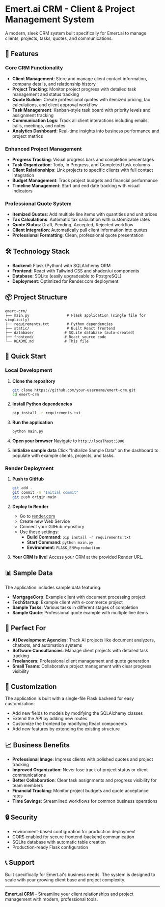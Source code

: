 # Emert.ai CRM - Client & Project Management System

A modern, sleek CRM system built specifically for Emert.ai to manage clients, projects, tasks, quotes, and communications.

## 🚀 Features

### Core CRM Functionality
- **Client Management**: Store and manage client contact information, company details, and relationship history
- **Project Tracking**: Monitor project progress with detailed task management and status tracking
- **Quote Builder**: Create professional quotes with itemized pricing, tax calculations, and client approval workflow
- **Task Management**: Kanban-style task board with priority levels and assignment tracking
- **Communication Logs**: Track all client interactions including emails, calls, meetings, and notes
- **Analytics Dashboard**: Real-time insights into business performance and project metrics

### Enhanced Project Management
- **Progress Tracking**: Visual progress bars and completion percentages
- **Task Organization**: Todo, In Progress, and Completed task columns
- **Client Relationships**: Link projects to specific clients with full contact integration
- **Budget Management**: Track project budgets and financial performance
- **Timeline Management**: Start and end date tracking with visual indicators

### Professional Quote System
- **Itemized Quotes**: Add multiple line items with quantities and unit prices
- **Tax Calculations**: Automatic tax calculation with customizable rates
- **Quote Status**: Draft, Pending, Accepted, Rejected workflow
- **Client Integration**: Automatically pull client information into quotes
- **Professional Formatting**: Clean, professional quote presentation

## 🛠️ Technology Stack

- **Backend**: Flask (Python) with SQLAlchemy ORM
- **Frontend**: React with Tailwind CSS and shadcn/ui components
- **Database**: SQLite (easily upgradeable to PostgreSQL)
- **Deployment**: Optimized for Render.com deployment

## 📦 Project Structure

```
emert-crm/
├── main.py                 # Flask application (single file for simplicity)
├── requirements.txt        # Python dependencies
├── static/                 # Built React frontend
├── database/              # SQLite database (auto-created)
├── frontend/              # React source code
└── README.md              # This file
```

## 🚀 Quick Start

### Local Development

1. **Clone the repository**
   ```bash
   git clone https://github.com/your-username/emert-crm.git
   cd emert-crm
   ```

2. **Install Python dependencies**
   ```bash
   pip install -r requirements.txt
   ```

3. **Run the application**
   ```bash
   python main.py
   ```

4. **Open your browser**
   Navigate to `http://localhost:5000`

5. **Initialize sample data**
   Click "Initialize Sample Data" on the dashboard to populate with example clients, projects, and tasks.

### Render Deployment

1. **Push to GitHub**
   ```bash
   git add .
   git commit -m "Initial commit"
   git push origin main
   ```

2. **Deploy to Render**
   - Go to [render.com](https://render.com)
   - Create new Web Service
   - Connect your GitHub repository
   - Use these settings:
     - **Build Command**: `pip install -r requirements.txt`
     - **Start Command**: `python main.py`
     - **Environment**: `FLASK_ENV=production`

3. **Your CRM is live!**
   Access your CRM at the provided Render URL.

## 📊 Sample Data

The application includes sample data featuring:
- **MortgageCorp**: Example client with document processing project
- **TechStartup**: Example client with e-commerce project
- **Sample Tasks**: Various tasks in different stages of completion
- **Sample Quote**: Professional quote example with multiple line items

## 🎯 Perfect For

- **AI Development Agencies**: Track AI projects like document analyzers, chatbots, and automation systems
- **Software Consultancies**: Manage client projects with detailed task tracking
- **Freelancers**: Professional client management and quote generation
- **Small Teams**: Collaborative project management with clear progress visibility

## 🔧 Customization

The application is built with a single-file Flask backend for easy customization:
- Add new fields to models by modifying the SQLAlchemy classes
- Extend the API by adding new routes
- Customize the frontend by modifying React components
- Add new features by extending the existing structure

## 📈 Business Benefits

- **Professional Image**: Impress clients with polished quotes and project tracking
- **Improved Organization**: Never lose track of project status or client communications
- **Better Collaboration**: Clear task assignments and progress visibility for team members
- **Financial Tracking**: Monitor project budgets and quote acceptance rates
- **Time Savings**: Streamlined workflows for common business operations

## 🔒 Security

- Environment-based configuration for production deployment
- CORS enabled for secure frontend-backend communication
- SQLite database with automatic table creation
- Production-ready Flask configuration

## 📞 Support

Built specifically for Emert.ai's business needs. The system is designed to scale with your growing client base and project complexity.

---

**Emert.ai CRM** - Streamline your client relationships and project management with modern, professional tools.

